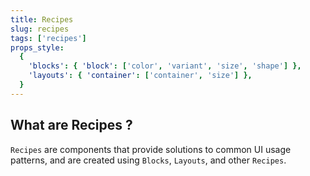 ```yaml
---
title: Recipes
slug: recipes
tags: ['recipes']
props_style:
  {
    'blocks': { 'block': ['color', 'variant', 'size', 'shape'] },
    'layouts': { 'container': ['container', 'size'] },
  }
---
```


## What are Recipes ?

`Recipes` are components that provide solutions to common UI usage patterns, and are created using `Blocks`, `Layouts`, and other `Recipes`.
